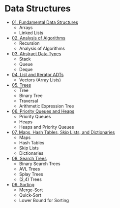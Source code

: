 # Data Structures

- [01. Fundamental Data Structures](./01.%20Fundamental%20Data%20Structures)
  - Arrays 
  - Linked Lists
- [02. Analysis of Algorithms](./02.%20Analysis%20of%20Algorithms)
  - Recursion
  - Analysis of Algorithms
- [03. Abstract Data Types](./03.%20Abstract%20Data%20Types)
  - Stack
  - Queue
  - Deque
- [04. List and Iterator ADTs](./04.%20List%20and%20Iterator%20ADTs)
  - Vectors (Array Lists)
- [05. Trees](./05.%20Trees)
  - Tree
  - Binary Tree
  - Traversal
  - Arithmetic Expression Tree
- [06. Priority Queues and Heaps](./06.%20Priority%20Queues%20and%20Heaps)
  - Priority Queues
  - Heaps
  - Heaps and Priority Queues
- [07. Maps, Hash Tables, Skip Lists, and Dictionaries](./07.%20Maps,%20Hash%20Tables,%20Skip%20Lists,%20and%20Dictionaries)
  - Maps
  - Hash Tables
  - Skip Lists
  - Dictionaries
- [08. Search Trees](./08.%20Search%20Trees)
  - Binary Search Trees
  - AVL Trees
  - Splay Trees
  - (2,4) Trees
- [09. Sorting](./09.%20Sorting)
  - Merge-Sort
  - Quick-Sort
  - Lower Bound for Sorting


